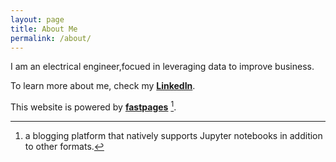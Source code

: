 ```yaml
---
layout: page
title: About Me
permalink: /about/
---
```

I am an electrical engineer,focued in leveraging data to improve business.

To learn more about me, check my **[LinkedIn](https://www.linkedin.com/in/carlosaordonez/)**.


This website is powered by **[fastpages](https://github.com/fastai/fastpages)** [^1].



[^1]:a blogging platform that natively supports Jupyter notebooks in addition to other formats.
